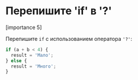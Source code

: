 # Перепишите 'if' в '?'

[importance 5]

Перепишите `if` с использованием оператора `'?'`:

```js
if (a + b < 4) {
  result = 'Мало';
} else {
  result = 'Много';
}
```

